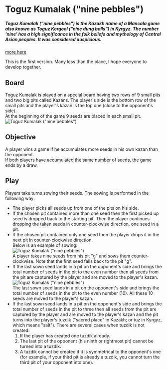 # Toguz Kumalak ("nine pebbles")
##### Toguz Kumalak ("nine pebbles") is the Kazakh name of a Mancala game also known as Toguz Korgool ("nine dung balls") in Kyrgyz. The number 'nine' has a high significance in the folk beliefs and mythology of Central Asian peoples. It was considered auspicious. </br>
[more here](https://en.wikipedia.org/wiki/Toguz_korgol)   

This is the first version. Many less than the place, I hope everyone to develop together.</br>
## Board
Toguz Kumalak is played on a special board having two rows of 9 small pits and two big pits called Kazans. The player's side is the bottom row of the small pits and the player's kazan is the top one (close to the opponent's side). </br>
At the beginning of the game 9 seeds are placed in each small pit.</br>
![Toguz Kumalak ("nine pebbles")](https://github.com/aytsoft/ToguKumalak-ninePebbles/blob/master/disc/2.jpg)</br>
## Objective
A player wins a game if he accumulates more seeds in his own kazan than the opponent.</br>
If both players have accumulated the same number of seeds, the game ends by a draw.</br>
## Play
Players take turns sowing their seeds. The sowing is performed in the following way:</br>
* The player picks all seeds up from one of the pits on his side.
* If the chosen pit contained more than one seed then the first picked up seed is dropped back to the starting pit. Then the player continues dropping the taken seeds in counter-clockwise direction, one seed in a pit.</br>
* If the chosen pit contained only one seed then the player drops it in the next pit in counter-clockwise direction.</br>
Below is an example of sowing:</br>
![Toguz Kumalak ("nine pebbles")](https://github.com/aytsoft/ToguKumalak-ninePebbles/blob/master/disc/3.jpg)</br>
A player takes nine seeds from his pit "g" and sows them counter-clockwise.
Note that the first seed falls back to the pit "g".</br>
* If the last sown seed  lands in a pit on the opponent's side and brings the total number of seeds in the pit to the even number then all seeds from the pit are captured by the player and are moved to the player's kazan.</br>
![Toguz Kumalak ("nine pebbles")](https://github.com/aytsoft/ToguKumalak-ninePebbles/blob/master/disc/4.jpg)</br>
The last sown seed lands in a pit on the opponent's side and brings
the total number of seeds in the pit to the even number (10).
All these 10 seeds are moved to the player's kazan.</br>
* If the last sown seed  lands in a pit on the opponent's side and brings the total number of seeds in the pit to three then all seeds from the pit are captured by the player and are moved to the player's kazan and the pit turns into the player's tuzdik ("sacred place" in Kazakh; or tuz in Kyrgyz, which means "salt"). There are several cases when tuzdik is not created:</br>
  1. If the player has created one tuzdik already.</br>
  2. The last pit of the opponent (his ninth or rightmost pit) cannot be turned into a tuzdik.</br>
  3. A tuzdik cannot be created if it is symmetrical to the opponent's one (for example, if your third pit is already a tuzdik, you cannot turn the third pit of your opponent into one).</br>
